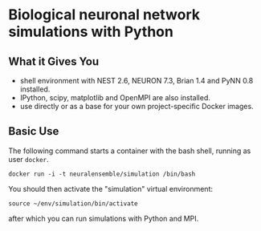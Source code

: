 # Biological neuronal network simulations with Python

## What it Gives You

* shell environment with NEST 2.6, NEURON 7.3, Brian 1.4 and PyNN 0.8 installed.
* IPython, scipy, matplotlib and OpenMPI are also installed.
* use directly or as a base for your own project-specific Docker images.

## Basic Use

The following command starts a container with the bash shell, running as user `docker`.

```
docker run -i -t neuralensemble/simulation /bin/bash
```

You should then activate the "simulation" virtual environment:

```
source ~/env/simulation/bin/activate
```

after which you can run simulations with Python and MPI.
